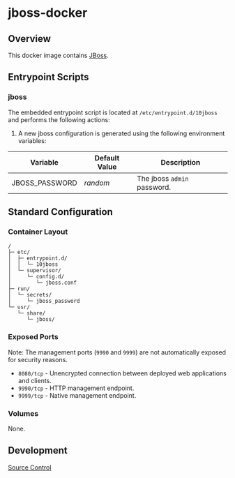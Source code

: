 # jboss-docker

## Overview

This docker image contains [JBoss](https://jboss.org/).

## Entrypoint Scripts

### jboss

The embedded entrypoint script is located at `/etc/entrypoint.d/10jboss` and performs the following actions:

1. A new jboss configuration is generated using the following environment variables:

 | Variable | Default Value | Description |
 | ---------| ------------- | ----------- |
 | JBOSS_PASSWORD | _random_ | The jboss `admin` password. |

## Standard Configuration

### Container Layout

```
/
├─ etc/
│  ├─ entrypoint.d/
│  │  └─ 10jboss
│  └─ supervisor/
│     └─ config.d/
│        └─ jboss.conf
├─ run/
│  └─ secrets/
│     └─ jboss_password
└─ usr/
   └─ share/
      └─ jboss/
```

### Exposed Ports

Note: The management ports (`9990` and `9999`) are not automatically exposed for security reasons.

* `8080/tcp` - Unencrypted connection between deployed web applications and clients.
* `9990/tcp` - HTTP management endpoint.
* `9999/tcp` - Native management endpoint.

### Volumes

None.

## Development

[Source Control](https://github.com/crashvb/jboss-docker)

